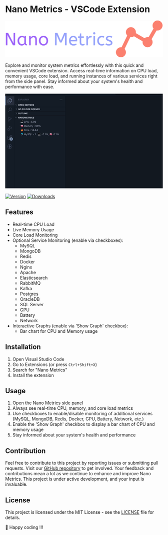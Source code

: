 # Nano Metrics - VSCode Extension

![Nano Metrics Logo](https://raw.githubusercontent.com/nuhmanpk/nanometrics/main/images/logo-full.png)

Explore and monitor system metrics effortlessly with this quick and convenient VSCode extension. Access real-time information on CPU load, memory usage, core load, and running instances of various services right from the side panel. Stay informed about your system's health and performance with ease.

![Nano Metrics Demo](https://raw.githubusercontent.com/nuhmanpk/nanometrics/main/images/demo.gif)


  [![Version](https://img.shields.io/visual-studio-marketplace/v/nuhmanpk.nanometrics.svg)](https://marketplace.visualstudio.com/items?itemName=nuhmanpk.nanometrics)
  [![Downloads](https://img.shields.io/visual-studio-marketplace/d/nuhmanpk.nanometrics.svg)](https://marketplace.visualstudio.com/items?itemName=nuhmanpk.nanometrics)

## Features


- Real-time CPU Load
- Live Memory Usage
- Core Load Monitoring
- Optional Service Monitoring (enable via checkboxes):
  - MySQL
  - MongoDB
  - Redis
  - Docker
  - Nginx
  - Apache
  - Elasticsearch
  - RabbitMQ
  - Kafka
  - Postgres
  - OracleDB
  - SQL Server
  - GPU
  - Battery
  - Network
- Interactive Graphs (enable via 'Show Graph' checkbox):
  - Bar chart for CPU and Memory usage

## Installation

1. Open Visual Studio Code
2. Go to Extensions (or press `Ctrl+Shift+X`)
3. Search for "Nano Metrics"
4. Install the extension

## Usage


1. Open the Nano Metrics side panel
2. Always see real-time CPU, memory, and core load metrics
3. Use checkboxes to enable/disable monitoring of additional services (MySQL, MongoDB, Redis, Docker, GPU, Battery, Network, etc.)
4. Enable the 'Show Graph' checkbox to display a bar chart of CPU and memory usage
5. Stay informed about your system's health and performance


## Contribution

Feel free to contribute to this project by reporting issues or submitting pull requests. Visit our [GitHub repository](https://github.com/nuhmanpk/nanometrics) to get involved. Your feedback and contributions mean a lot as we continue to enhance and improve Nano Metrics. This project is under active development, and your input is invaluable.

## License

This project is licensed under the MIT License - see the [LICENSE](https://github.com/nuhmanpk/nanometrics) file for details.

🚀 Happy coding !!!

